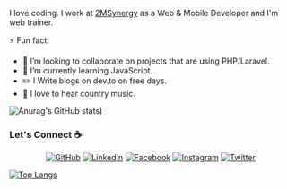 

I love coding. I work at [2MSynergy](https://2msynergy.com/) as a Web & Mobile Developer and I'm web trainer.

<!--
**sisodiya2421/sisodiya2421** is a ✨ _special_ ✨ repository because its `README.md` (this file) appears on your GitHub profile.

Here are some ideas to get you started:

- 🔭 I’m currently working on ...
- 🌱 I’m currently learning ...
- 👯 I’m looking to collaborate on ...
- 🤔 I’m looking for help with ...
- 💬 Ask me about ...
- 📫 How to reach me: ...
- 😄 Pronouns: ...
- ⚡ Fun fact: ...
-->
⚡ Fun fact:
- 👯 I’m looking to collaborate on projects that are using PHP/Laravel.
- 🌱 I’m currently learning JavaScript.
- :pencil2: I Write blogs on dev.to on free days.
- :musical_note: I love to hear country music.

![Anurag's GitHub stats](https://github-readme-stats.vercel.app/api?username=Piscarocarlos&theme=cobalt&show_icons=true&hide=contribs,prs&count_private=true))

### Let's Connect :coffee:
<p align="center">
	<a href="https://github.com/Piscarocarlos"><img src="https://img.icons8.com/bubbles/50/000000/github.png" alt="GitHub"/></a>
	<a href="https://www.linkedin.com/in/ayi-carlos-alognon-anani-ab2421137/"><img src="https://img.icons8.com/bubbles/50/000000/linkedin.png" alt="LinkedIn"/></a>
	<a href="https://www.facebook.com/carlos.alognon/"><img src="https://img.icons8.com/bubbles/50/000000/facebook-new.png" alt="Facebook"/></a>
	<a href="https://www.instagram.com/carlos_alognon/"><img src="https://img.icons8.com/bubbles/50/000000/instagram.png" alt="Instagram"/></a>
	<a href="https://twitter.com/AlognonCarlos"><img src="https://img.icons8.com/bubbles/50/000000/twitter.png" alt="Twitter"/></a>
</p>

[![Top Langs](https://github-readme-stats.vercel.app/api/top-langs/?username=anuraghazra&layout=compact)](https://github.com/anuraghazra/github-readme-stats)

